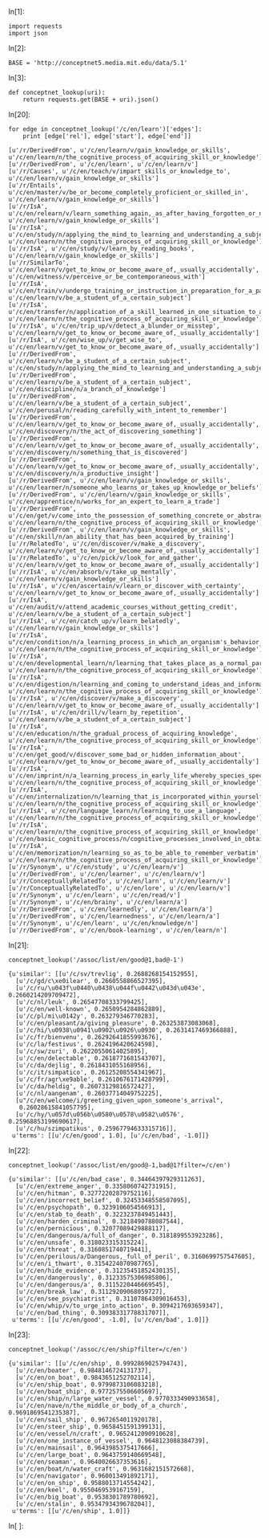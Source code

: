 
In[1]:

```
import requests
import json
```

In[2]:

```
BASE = 'http://conceptnet5.media.mit.edu/data/5.1'
```

In[3]:

```
def conceptnet_lookup(uri):
    return requests.get(BASE + uri).json()
```

In[20]:

```
for edge in conceptnet_lookup('/c/en/learn')['edges']:
    print [edge['rel'], edge['start'], edge['end']]
```


    [u'/r/DerivedFrom', u'/c/en/learn/v/gain_knowledge_or_skills', u'/c/en/learn/n/the_cognitive_process_of_acquiring_skill_or_knowledge']
    [u'/r/DerivedFrom', u'/c/en/learn', u'/c/en/learn/v']
    [u'/r/Causes', u'/c/en/teach/v/impart_skills_or_knowledge_to', u'/c/en/learn/v/gain_knowledge_or_skills']
    [u'/r/Entails', u'/c/en/master/v/be_or_become_completely_proficient_or_skilled_in', u'/c/en/learn/v/gain_knowledge_or_skills']
    [u'/r/IsA', u'/c/en/relearn/v/learn_something_again,_as_after_having_forgotten_or_neglected_it', u'/c/en/learn/v/gain_knowledge_or_skills']
    [u'/r/IsA', u'/c/en/study/n/applying_the_mind_to_learning_and_understanding_a_subject_', u'/c/en/learn/n/the_cognitive_process_of_acquiring_skill_or_knowledge']
    [u'/r/IsA', u'/c/en/study/v/learn_by_reading_books', u'/c/en/learn/v/gain_knowledge_or_skills']
    [u'/r/SimilarTo', u'/c/en/learn/v/get_to_know_or_become_aware_of,_usually_accidentally', u'/c/en/witness/v/perceive_or_be_contemporaneous_with']
    [u'/r/IsA', u'/c/en/train/v/undergo_training_or_instruction_in_preparation_for_a_particular_role,_function,_or_profession', u'/c/en/learn/v/be_a_student_of_a_certain_subject']
    [u'/r/IsA', u'/c/en/transfer/n/application_of_a_skill_learned_in_one_situation_to_a_different_but_similar_situation', u'/c/en/learn/n/the_cognitive_process_of_acquiring_skill_or_knowledge']
    [u'/r/IsA', u'/c/en/trip_up/v/detect_a_blunder_or_misstep', u'/c/en/learn/v/get_to_know_or_become_aware_of,_usually_accidentally']
    [u'/r/IsA', u'/c/en/wise_up/v/get_wise_to', u'/c/en/learn/v/get_to_know_or_become_aware_of,_usually_accidentally']
    [u'/r/DerivedFrom', u'/c/en/learn/v/be_a_student_of_a_certain_subject', u'/c/en/study/n/applying_the_mind_to_learning_and_understanding_a_subject_']
    [u'/r/DerivedFrom', u'/c/en/learn/v/be_a_student_of_a_certain_subject', u'/c/en/discipline/n/a_branch_of_knowledge']
    [u'/r/DerivedFrom', u'/c/en/learn/v/be_a_student_of_a_certain_subject', u'/c/en/perusal/n/reading_carefully_with_intent_to_remember']
    [u'/r/DerivedFrom', u'/c/en/learn/v/get_to_know_or_become_aware_of,_usually_accidentally', u'/c/en/discovery/n/the_act_of_discovering_something']
    [u'/r/DerivedFrom', u'/c/en/learn/v/get_to_know_or_become_aware_of,_usually_accidentally', u'/c/en/discovery/n/something_that_is_discovered']
    [u'/r/DerivedFrom', u'/c/en/learn/v/get_to_know_or_become_aware_of,_usually_accidentally', u'/c/en/discovery/n/a_productive_insight']
    [u'/r/DerivedFrom', u'/c/en/learn/v/gain_knowledge_or_skills', u'/c/en/learner/n/someone_who_learns_or_takes_up_knowledge_or_beliefs']
    [u'/r/DerivedFrom', u'/c/en/learn/v/gain_knowledge_or_skills', u'/c/en/apprentice/n/works_for_an_expert_to_learn_a_trade']
    [u'/r/DerivedFrom', u'/c/en/get/v/come_into_the_possession_of_something_concrete_or_abstract', u'/c/en/learn/n/the_cognitive_process_of_acquiring_skill_or_knowledge']
    [u'/r/DerivedFrom', u'/c/en/learn/v/gain_knowledge_or_skills', u'/c/en/skill/n/an_ability_that_has_been_acquired_by_training']
    [u'/r/RelatedTo', u'/c/en/discover/v/make_a_discovery', u'/c/en/learn/v/get_to_know_or_become_aware_of,_usually_accidentally']
    [u'/r/RelatedTo', u'/c/en/pick/v/look_for_and_gather', u'/c/en/learn/v/get_to_know_or_become_aware_of,_usually_accidentally']
    [u'/r/IsA', u'/c/en/absorb/v/take_up_mentally', u'/c/en/learn/v/gain_knowledge_or_skills']
    [u'/r/IsA', u'/c/en/ascertain/v/learn_or_discover_with_certainty', u'/c/en/learn/v/get_to_know_or_become_aware_of,_usually_accidentally']
    [u'/r/IsA', u'/c/en/audit/v/attend_academic_courses_without_getting_credit', u'/c/en/learn/v/be_a_student_of_a_certain_subject']
    [u'/r/IsA', u'/c/en/catch_up/v/learn_belatedly', u'/c/en/learn/v/gain_knowledge_or_skills']
    [u'/r/IsA', u"/c/en/condition/n/a_learning_process_in_which_an_organism's_behavior_becomes_dependent_on_the_occurrence_of_a_stimulus_in_its_environment", u'/c/en/learn/n/the_cognitive_process_of_acquiring_skill_or_knowledge']
    [u'/r/IsA', u'/c/en/developmental_learn/n/learning_that_takes_place_as_a_normal_part_of_cognitive_development', u'/c/en/learn/n/the_cognitive_process_of_acquiring_skill_or_knowledge']
    [u'/r/IsA', u'/c/en/digestion/n/learning_and_coming_to_understand_ideas_and_information', u'/c/en/learn/n/the_cognitive_process_of_acquiring_skill_or_knowledge']
    [u'/r/IsA', u'/c/en/discover/v/make_a_discovery', u'/c/en/learn/v/get_to_know_or_become_aware_of,_usually_accidentally']
    [u'/r/IsA', u'/c/en/drill/v/learn_by_repetition', u'/c/en/learn/v/be_a_student_of_a_certain_subject']
    [u'/r/IsA', u'/c/en/education/n/the_gradual_process_of_acquiring_knowledge', u'/c/en/learn/n/the_cognitive_process_of_acquiring_skill_or_knowledge']
    [u'/r/IsA', u'/c/en/get_good/v/discover_some_bad_or_hidden_information_about', u'/c/en/learn/v/get_to_know_or_become_aware_of,_usually_accidentally']
    [u'/r/IsA', u'/c/en/imprint/n/a_learning_process_in_early_life_whereby_species_specific_patterns_of_behavior_are_established', u'/c/en/learn/n/the_cognitive_process_of_acquiring_skill_or_knowledge']
    [u'/r/IsA', u'/c/en/internalization/n/learning_that_is_incorporated_within_yourself', u'/c/en/learn/n/the_cognitive_process_of_acquiring_skill_or_knowledge']
    [u'/r/IsA', u'/c/en/language_learn/n/learning_to_use_a_language', u'/c/en/learn/n/the_cognitive_process_of_acquiring_skill_or_knowledge']
    [u'/r/IsA', u'/c/en/learn/n/the_cognitive_process_of_acquiring_skill_or_knowledge', u'/c/en/basic_cognitive_process/n/cognitive_processes_involved_in_obtaining_and_storing_knowledge']
    [u'/r/IsA', u'/c/en/memorization/n/learning_so_as_to_be_able_to_remember_verbatim', u'/c/en/learn/n/the_cognitive_process_of_acquiring_skill_or_knowledge']
    [u'/r/Synonym', u'/c/en/study', u'/c/en/learn/v']
    [u'/r/DerivedFrom', u'/c/en/learner', u'/c/en/learn/v']
    [u'/r/ConceptuallyRelatedTo', u'/c/en/larn', u'/c/en/learn/v']
    [u'/r/ConceptuallyRelatedTo', u'/c/en/lore', u'/c/en/learn/v']
    [u'/r/Synonym', u'/c/en/learn', u'/c/en/read/v']
    [u'/r/Synonym', u'/c/en/brainy', u'/c/en/learn/a']
    [u'/r/DerivedFrom', u'/c/en/learnedly', u'/c/en/learn/a']
    [u'/r/DerivedFrom', u'/c/en/learnedness', u'/c/en/learn/a']
    [u'/r/Synonym', u'/c/en/learn', u'/c/en/knowledge/n']
    [u'/r/DerivedFrom', u'/c/en/book-learning', u'/c/en/learn/n']


In[21]:

```
conceptnet_lookup('/assoc/list/en/good@1,bad@-1')
```




    {u'similar': [[u'/c/sv/trevlig', 0.2688268154152955],
      [u'/c/gd/c\xe0ilear', 0.2660558866527395],
      [u'/c/ru/\u043f\u0440\u0438\u044f\u0442\u043d\u043e', 0.2660214209709472],
      [u'/c/nl/leuk', 0.26547708333799425],
      [u'/c/en/well-known', 0.2650954284862889],
      [u'/c/pl/mi\u0142y', 0.263279346770283],
      [u'/c/en/pleasant/a/giving_pleasure', 0.263253873083068],
      [u'/c/hi/\u0938\u0941\u0902\u0926\u0930', 0.2631417469366888],
      [u'/c/fr/bienvenu', 0.26292641855993676],
      [u'/c/la/festivus', 0.2624196420624598],
      [u'/c/sw/zuri', 0.26220550614025895],
      [u'/c/en/delectable', 0.2618771681543707],
      [u'/c/da/dejlig', 0.2618431055168956],
      [u'/c/it/simpatico', 0.26125208554341967],
      [u'/c/fr/agr\xe9able', 0.2610676171428799],
      [u'/c/da/heldig', 0.26073129816572427],
      [u'/c/nl/aangenam', 0.26037714049752225],
      [u"/c/en/welcome/i/greeting_given_upon_someone's_arrival",
       0.26028615841057795],
      [u'/c/hy/\u057d\u056b\u0580\u0578\u0582\u0576', 0.25968853199690617],
      [u'/c/hu/szimpatikus', 0.25967794633315716]],
     u'terms': [[u'/c/en/good', 1.0], [u'/c/en/bad', -1.0]]}



In[22]:

```
conceptnet_lookup('/assoc/list/en/good@-1,bad@1?filter=/c/en')
```




    {u'similar': [[u'/c/en/bad_case', 0.34464397929311263],
      [u'/c/en/extreme_anger', 0.3358060742731915],
      [u'/c/en/hitman', 0.32772202879752116],
      [u'/c/en/incorrect_belief', 0.32453348558507095],
      [u'/c/en/psychopath', 0.3239106054566913],
      [u'/c/en/stab_to_death', 0.3223237849451443],
      [u'/c/en/harden_criminal', 0.3218490788087544],
      [u'/c/en/pernicious', 0.32077089429888117],
      [u'/c/en/dangerous/a/full_of_danger', 0.3181899553923286],
      [u'/c/en/unsafe', 0.318023315315224],
      [u'/c/en/threat', 0.3160851740719441],
      [u'/c/en/perilous/a/Dangerous,_full_of_peril', 0.3160699757547605],
      [u'/c/en/i_thwart', 0.3154224070987765],
      [u'/c/en/hide_evidence', 0.31235451852430135],
      [u'/c/en/dangerously', 0.31233575306985806],
      [u'/c/en/dangerous/a', 0.3115220446669545],
      [u'/c/en/break_law', 0.31129209068059727],
      [u'/c/en/see_psychiatrist', 0.31107864309016453],
      [u'/c/en/whip/v/to_urge_into_action', 0.3094217693659347],
      [u'/c/en/bad_thing', 0.30938331778831707]],
     u'terms': [[u'/c/en/good', -1.0], [u'/c/en/bad', 1.0]]}



In[23]:

```
conceptnet_lookup('/assoc/c/en/ship?filter=/c/en')
```




    {u'similar': [[u'/c/en/ship', 0.9992869025794743],
      [u'/c/en/boater', 0.9848146724131737],
      [u'/c/en/on_boat', 0.9843651252702114],
      [u'/c/en/ship_boat', 0.9799873106083218],
      [u'/c/en/boat_ship', 0.9772575506605697],
      [u'/c/en/ship/n/large_water_vessel', 0.9770333490933658],
      [u'/c/en/nave/n/the_middle_or_body_of_a_church', 0.9691869541235387],
      [u'/c/en/sail_ship', 0.9672654011920178],
      [u'/c/en/steer_ship', 0.9658451591399131],
      [u'/c/en/vessel/n/craft', 0.9652412090910628],
      [u'/c/en/one_instance_of_vessel', 0.9648123088384739],
      [u'/c/en/mainsail', 0.9643985375417666],
      [u'/c/en/large_boat', 0.9643759140669548],
      [u'/c/en/seaman', 0.9640026637353616],
      [u'/c/en/boat/n/water_craft', 0.9631682151572668],
      [u'/c/en/navigator', 0.960013491892171],
      [u'/c/en/on_ship', 0.9588013714554242],
      [u'/c/en/keel', 0.9550469539167159],
      [u'/c/en/big_boat', 0.9538301789780692],
      [u'/c/en/stalin', 0.9534793439678204]],
     u'terms': [[u'/c/en/ship', 1.0]]}



In[ ]:

```

```
